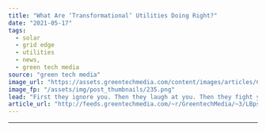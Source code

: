 ```yaml
---
title: "What Are ‘Transformational’ Utilities Doing Right?"
date: "2021-05-17"
tags: 
  - solar
  - grid edge
  - utilities
  - news,
  - green tech media
source: "green tech media"
image_url: "https://assets.greentechmedia.com/content/images/articles/ConEdison_Solar_Install_XL.jpg"
image_fp: "/assets/img/post_thumbnails/235.png"
lead: "First they ignore you. Then they laugh at you. Then they fight you. Then they transform? This week -  a look at some positive trends guiding the utility sector. What are power providers that are leading the energy transition doing right? We’re joined b ..."
article_url: "http://feeds.greentechmedia.com/~r/GreentechMedia/~3/LBpsN2l0lb4/what-are-transformational-utilities-doing-right"
---
```


---
